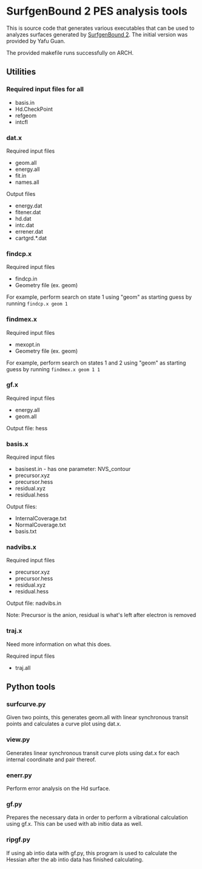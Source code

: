 # SurfgenBound 2 PES analysis tools
This is source code that generates various executables that can be used to analyzes surfaces generated by [SurfgenBound 2](https://github.com/cavanes1/SurfgenBound2). The initial version was provided by Yafu Guan.

The provided makefile runs successfully on ARCH.

## Utilities

### Required input files for all
* basis.in
* Hd.CheckPoint
* refgeom
* intcfl

### dat.x
Required input files
* geom.all
* energy.all
* fit.in
* names.all

Output files
* energy.dat
* fitener.dat
* hd.dat
* intc.dat
* errener.dat
* cartgrd.*.dat

### findcp.x
Required input files
* findcp.in
* Geometry file (ex. geom)

For example, perform search on state 1 using "geom" as starting guess by running `findcp.x geom 1`

### findmex.x
Required input files
* mexopt.in
* Geometry file (ex. geom)

For example, perform search on states 1 and 2 using "geom" as starting guess by running `findmex.x geom 1 1`

### gf.x
Required input files
* energy.all
* geom.all

Output file: hess

### basis.x
Required input files
* basisest.in - has one parameter: NVS_contour
* precursor.xyz
* precursor.hess
* residual.xyz
* residual.hess

Output files:
* InternalCoverage.txt
* NormalCoverage.txt
* basis.txt

### nadvibs.x
Required input files
* precursor.xyz
* precursor.hess
* residual.xyz
* residual.hess

Output file: nadvibs.in

Note: Precursor is the anion, residual is what's left after electron is removed

### traj.x
Need more information on what this does.

Required input files
* traj.all

## Python tools

### surfcurve.py
Given two points, this generates geom.all with linear synchronous transit points and calculates a curve plot using dat.x.

### view.py
Generates linear synchronous transit curve plots using dat.x for each internal coordinate and pair thereof.

### enerr.py
Perform error analysis on the Hd surface.

### gf.py
Prepares the necessary data in order to perform a vibrational calculation using gf.x.
This can be used with ab initio data as well.

### ripgf.py
If using ab intio data with gf.py, this program is used to calculate the Hessian after the ab intio data has finished calculating.